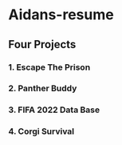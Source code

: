 # Aidans-resume
## Four Projects 

### 1. Escape The Prison
### 2. Panther Buddy
### 3. FIFA 2022 Data Base
### 4. Corgi Survival
